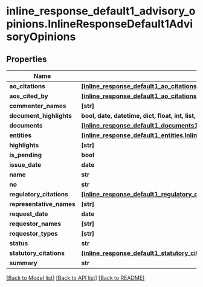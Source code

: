 # inline_response_default1_advisory_opinions.InlineResponseDefault1AdvisoryOpinions

## Properties
Name | Type | Description | Notes
------------ | ------------- | ------------- | -------------
**ao_citations** | [**[inline_response_default1_ao_citations.InlineResponseDefault1AoCitations]**](InlineResponseDefault1AoCitations.md) |  | [optional]
**aos_cited_by** | [**[inline_response_default1_ao_citations.InlineResponseDefault1AoCitations]**](InlineResponseDefault1AoCitations.md) |  | [optional]
**commenter_names** | **[str]** |  | [optional]
**document_highlights** | **bool, date, datetime, dict, float, int, list, str** |  | [optional]
**documents** | [**[inline_response_default1_documents1.InlineResponseDefault1Documents1]**](InlineResponseDefault1Documents1.md) |  | [optional]
**entities** | [**[inline_response_default1_entities.InlineResponseDefault1Entities]**](InlineResponseDefault1Entities.md) |  | [optional]
**highlights** | **[str]** |  | [optional]
**is_pending** | **bool** |  | [optional]
**issue_date** | **date** |  | [optional]
**name** | **str** |  | [optional]
**no** | **str** |  | [optional]
**regulatory_citations** | [**[inline_response_default1_regulatory_citations.InlineResponseDefault1RegulatoryCitations]**](InlineResponseDefault1RegulatoryCitations.md) |  | [optional]
**representative_names** | **[str]** |  | [optional]
**request_date** | **date** |  | [optional]
**requestor_names** | **[str]** |  | [optional]
**requestor_types** | **[str]** |  | [optional]
**status** | **str** |  | [optional]
**statutory_citations** | [**[inline_response_default1_statutory_citations.InlineResponseDefault1StatutoryCitations]**](InlineResponseDefault1StatutoryCitations.md) |  | [optional]
**summary** | **str** |  | [optional]

[[Back to Model list]](../README.md#documentation-for-models) [[Back to API list]](../README.md#documentation-for-api-endpoints) [[Back to README]](../README.md)
